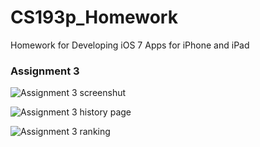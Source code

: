 CS193p_Homework
===============

Homework for Developing iOS 7 Apps for iPhone and iPad

### Assignment 3

![Assignment 3 screenshut](https://raw.github.com/upbit/CS193p_Homework/master/screenshot/screenshot3a.png)

![Assignment 3 history page](https://raw.github.com/upbit/CS193p_Homework/master/screenshot/screenshot3b.png)

![Assignment 3 ranking](https://raw.github.com/upbit/CS193p_Homework/master/screenshot/screenshot3c.png)
